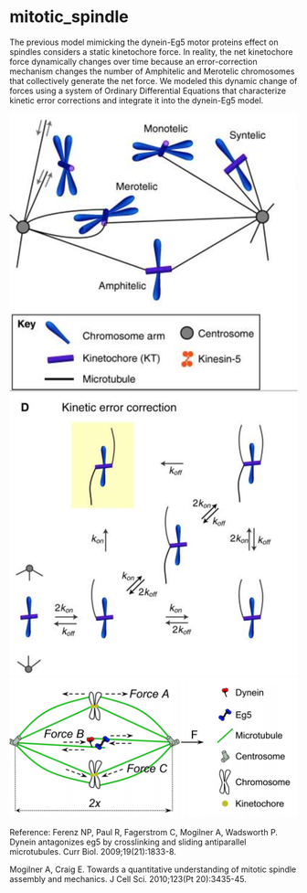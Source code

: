 # mitotic_spindle
The previous model mimicking the dynein-Eg5 motor proteins effect on spindles considers a static kinetochore force. In reality, the net kinetochore force dynamically changes over time because an error-correction mechanism changes the number of Amphitelic and Merotelic chromosomes that collectively generate the net force. We modeled this dynamic change of forces using a system of Ordinary Differential Equations that characterize kinetic error corrections and integrate it into the dynein-Eg5 model.

![1](img/1.png)
![2](img/2.png)
![3](img/3.png)


Reference:
Ferenz NP, Paul R, Fagerstrom C, Mogilner A, Wadsworth P. Dynein antagonizes eg5 by crosslinking and sliding antiparallel microtubules. Curr Biol. 2009;19(21):1833-8.

Mogilner A, Craig E. Towards a quantitative understanding of mitotic spindle assembly and mechanics. J Cell Sci. 2010;123(Pt 20):3435-45.
